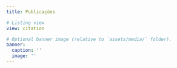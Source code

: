 ```yaml
---
title: Publicações

# Listing view
view: citation

# Optional banner image (relative to `assets/media/` folder).
banner:
  caption: ''
  image: ''
---
```

